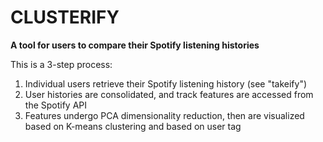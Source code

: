 # **CLUSTERIFY**
**A tool for users to compare their Spotify listening histories**

This is a 3-step process:
1. Individual users retrieve their Spotify listening history (see "takeify")
2. User histories are consolidated, and track features are accessed from the
Spotify API
3. Features undergo PCA dimensionality reduction, then are visualized based on
K-means clustering and based on user tag
